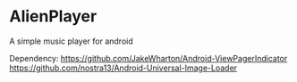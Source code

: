 AlienPlayer
===========

A simple music player for android


Dependency:
https://github.com/JakeWharton/Android-ViewPagerIndicator
https://github.com/nostra13/Android-Universal-Image-Loader
